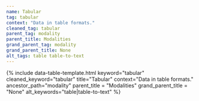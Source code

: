```yaml
---
name: Tabular
tag: tabular
context: "Data in table formats."
cleaned_tag: tabular
parent_tag: modality
parent_title: Modalities
grand_parent_tag: modality
grand_parent_title: None
alt_tags: table table-to-text
---
```


{% include data-table-template.html 
  keyword="tabular" 
  cleaned_keyword="tabular" 
  title="Tabular"
  context="Data in table formats."
  ancestor_path="modality" 
  parent_title = "Modalities"
  grand_parent_title = "None"
  alt_keywords="table|table-to-text"
%}

